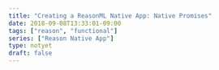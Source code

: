 ```yaml
---
title: "Creating a ReasonML Native App: Native Promises"
date: 2018-09-08T13:33:01-09:00
tags: ["reason", "functional"]
series: ["Reason Native App"]
type: notyet
draft: false
---
```


